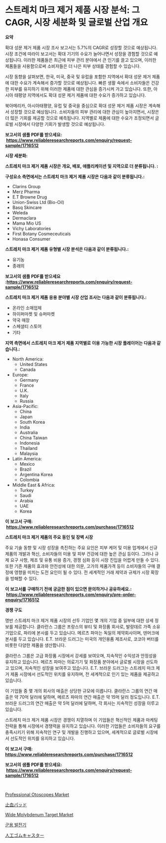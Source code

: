 <p><h1>스트레치 마크 제거 제품 시장 분석: 그 CAGR, 시장 세분화 및 글로벌 산업 개요</h1></p><p><strong>요약</strong></p>
<p><p>확대 성문 제거 제품 시장 조사 보고서는 5.7%의 CAGR로 성장할 것으로 예상됩니다. 시장 조건에 따라이 보고서는 확대 기기의 수요가 늘어나면서 성장을 경험할 것으로 예상됩니다. 이러한 제품들은 최근에 피부 관리 분야에서 큰 인기를 끌고 있으며, 이러한 제품들을 사용함으로써 소비자들은 더 나은 피부 상태를 경험할 수 있습니다.</p><p>시장 동향을 살펴보면, 한국, 미국, 중국 및 유럽을 포함한 지역에서 확대 성문 제거 제품에 대한 수요가 계속해서 증가할 것으로 예상됩니다. 빠른 생활 속에서 소비자들은 건강한 피부를 유지하기 위해 이러한 제품에 대한 관심을 증가시켜 가고 있습니다. 또한, 아시아 태평양 지역에서도 확대 성문 제거 제품에 대한 수요가 증가하고 있습니다.</p><p>북아메리카, 아시아태평양, 유럽 및 중국을 중심으로 확대 성문 제거 제품 시장은 계속해서 성장할 것으로 예상됩니다. 소비자들의 피부 관리에 대한 관심이 높아지면서, 시장은 더 많은 기회를 제공할 것으로 예측됩니다. 지역별로 제품에 대한 수요가 조정되면서 글로벌 시장에서 다양한 기회가 발생할 것으로 예상됩니다.</p></p>
<p><strong>보고서의 샘플 PDF를 받으세요: &nbsp;<a href="https://www.reliableresearchreports.com/enquiry/request-sample/1716512">https://www.reliableresearchreports.com/enquiry/request-sample/1716512</a></strong></p>
<p><strong>시장 세분화:</strong></p>
<p><strong> 스트레치 마크 제거 제품 시장은 개요, 배포, 애플리케이션 및 지역으로 더 분류됩니다. :</strong></p>
<p><strong>구성요소 측면에서는 스트레치 마크 제거 제품 시장은 다음과 같이 분류됩니다.:</strong></p>
<p><ul><li>Clarins Group</li><li>Merz Pharma</li><li>E.T Browne Drug</li><li>Union-Swiss Ltd (Bio-Oil)</li><li>Basq Skincare</li><li>Weleda</li><li>Dermaclara</li><li>Mama Mio US</li><li>Vichy Laboratories</li><li>First Botany Cosmeceuticals</li><li>Honasa Consumer</li></ul></p>
<p><strong> 스트레치 마크 제거 제품 유형별 시장 분석은 다음과 같이 분류됩니다.:</strong></p>
<p><ul><li>유기농</li><li>종래의</li></ul></p>
<p><strong>보고서의 샘플 PDF를 받으세요 :<a href="https://www.reliableresearchreports.com/enquiry/request-sample/1716512">https://www.reliableresearchreports.com/enquiry/request-sample/1716512</a></strong></p>
<p><strong> 스트레치 마크 제거 제품 응용 분야별 시장 산업 조사는 다음과 같이 분류됩니다.:</strong></p>
<p><ul><li>온라인 소매업체</li><li>하이퍼마켓 및 슈퍼마켓</li><li>약국 매장</li><li>스페셜티 스토어</li><li>기타</li></ul></p>
<p><strong>지역 측면에서 스트레치 마크 제거 제품 지역별로 이용 가능한 시장 플레이어는 다음과 같습니다.:</strong></p>
<p><ul>
    <li>
        North America:
        <ul>
            <li>United States</li>
            <li>Canada</li>
        </ul>
    </li>
    <li>
        Europe:
        <ul>
            <li>Germany</li>
            <li>France</li>
            <li>U.K.</li>
            <li>Italy</li>
            <li>Russia</li>
        </ul>
    </li>
    <li>
        Asia-Pacific:
        <ul>
            <li>China</li>
            <li>Japan</li>
            <li>South Korea</li>
            <li>India</li>
            <li>Australia</li>
            <li>China Taiwan</li>
            <li>Indonesia</li>
            <li>Thailand</li>
            <li>Malaysia</li>
        </ul>
    </li>
    <li>
        Latin America:
        <ul>
            <li>Mexico</li>
            <li>Brazil</li>
            <li>Argentina Korea</li>
            <li>Colombia</li>
        </ul>
    </li>
    <li>
        Middle East & Africa:
        <ul>
            <li>Turkey</li>
            <li>Saudi</li>
            <li>Arabia</li>
            <li>UAE</li>
            <li>Korea</li>
        </ul>
    </li>
    </ul></p>
<p><strong>이 보고서 구매: &nbsp;<a href="https://www.reliableresearchreports.com/purchase/1716512">https://www.reliableresearchreports.com/purchase/1716512</a></strong></p>
<p><strong>스트레치 마크 제거 제품의 주요 동인 및 장벽 시장</strong></p>
<p><p>주요 기술 동향 및 시장 성장을 촉진하는 주요 요인은 피부 케어 및 미용 업계에서 신규 제품의 개발과 혁신, 소비자들의 미용 및 피부 건강에 대한 높은 관심 등이다. 그러나 규제 요구 사항, 제조 및 유통 비용 증가, 경쟁 심화 등이 시장 진입을 어렵게 만들 수 있다. 또한 기존 제품의 효과와 안전성에 대한 의문, 고가의 제품가격 등이 소비자들의 구매 결정에 영향을 미치는 도전 요인이 될 수 있다. 전 세계적인 거래 제약과 규제가 시장 확장을 방해할 수 있다.</p></p>
<p><strong>이 보고서를 구매하기 전에 궁금한 점이 있으면 문의하거나 공유하세요.: &nbsp;<a href="https://www.reliableresearchreports.com/enquiry/pre-order-enquiry/1716512">https://www.reliableresearchreports.com/enquiry/pre-order-enquiry/1716512</a></strong></p>
<p><strong>경쟁 구도</strong></p>
<p><p>명반 스트레치 마크 제거 제품 시장의 선두 기업인 몇 개의 기업 중 일부에 대한 상세 정보를 제공합니다. 클라란스 그룹은 프랑스의 뷰티 및 화장품 회사로, 발랑데르 가족 소유 기업으로, 파리에 본사를 두고 있습니다. 메르츠 파마는 독일의 제약회사이며, 덴머크에 본사를 두고 있습니다. E.T. 브라운 드러그는 미국의 개인용품 제조사로, 코코아 버터를 비롯한 다양한 제품을 생산합니다. </p><p>클라란스 그룹은 고급 화장품 시장에서 강세를 보여오며, 지속적인 수익성과 안정성을 유지하고 있습니다. 메르츠 파마는 의료기기 및 화장품 분야에서 글로벌 시장을 선도하고 있으며, 지속적인 성장을 보여주고 있습니다. E.T. 브라운 드러그는 스트레치 마크 제거 제품 시장에서 선도적인 위치를 유지하며, 전 세계적으로 인기 있는 제품을 제공하고 있습니다.</p><p>이 기업들 중 몇 개의 회사의 매출은 상당한 규모에 이릅니다. 클라란스 그룹의 연간 매출은 약 70억 달러에 달하며, 메르츠 파마의 연간 매출은 약 15억 달러 정도입니다. E.T. 브라운 드러그의 연간 매출은 약 5억 달러에 달하며, 각 회사는 지속적인 성장을 이루고 있습니다.</p><p>스트레치 마크 제거 제품 시장은 경쟁이 치열하며 이 기업들은 혁신적인 제품과 마케팅 전략을 통해 시장에서 경쟁력을 유지하고 있습니다. 이러한 기업들은 소비자들의 요구를 충족시키기 위해 지속적인 연구 및 개발을 진행하고 있으며, 세계적으로 글로벌 시장에서 선도적인 위치를 유지하고 있습니다. </p></p>
<p><strong>이 보고서 구매: &nbsp; <a href="https://www.reliableresearchreports.com/purchase/1716512">https://www.reliableresearchreports.com/purchase/1716512</a></strong></p>
<p><strong>보고서의 샘플 PDF를 받으세요: &nbsp;<a href="https://www.reliableresearchreports.com/enquiry/request-sample/1716512">https://www.reliableresearchreports.com/enquiry/request-sample/1716512</a></strong><strong></strong></p>
<p>&nbsp;</p>
<p><p><a href="https://issuu.com/reportprime-2/docs/professional-otoscopes-market-size-2030.pptx">Professional Otoscopes Market</a></p><p><a href="https://medium.com/@charm854/%E6%AD%A2%E8%A1%80%E3%83%91%E3%83%83%E3%83%89%E5%B8%82%E5%A0%B4%E3%81%AE%E3%83%AC%E3%83%9D%E3%83%BC%E3%83%88%E3%81%AF-%E3%81%93%E3%81%AE%E5%B8%82%E5%A0%B4%E3%81%AE%E6%9C%80%E6%96%B0%E3%81%AE%E3%83%88%E3%83%AC%E3%83%B3%E3%83%89%E3%82%84%E6%88%90%E9%95%B7%E3%81%AE%E6%A9%9F%E4%BC%9A%E3%82%92%E6%98%8E%E3%82%89%E3%81%8B%E3%81%AB%E3%81%97%E3%81%BE%E3%81%99-f17f7f72e07d">止血パッド</a></p><p><a href="https://github.com/rahu1506/Market-Research-Report-List-3/blob/main/wide-molybdenum-target-market.md">Wide Molybdenum Target Market</a></p><p><a href="https://github.com/mpodehpw07370073/Market-Research-Report-List-1/blob/main/85528941978.md">군용 발전기</a></p><p><a href="https://github.com/nxboeu02965442/Market-Research-Report-List-1/blob/main/19309542406.md">人工ゴムキャスター</a></p></p>